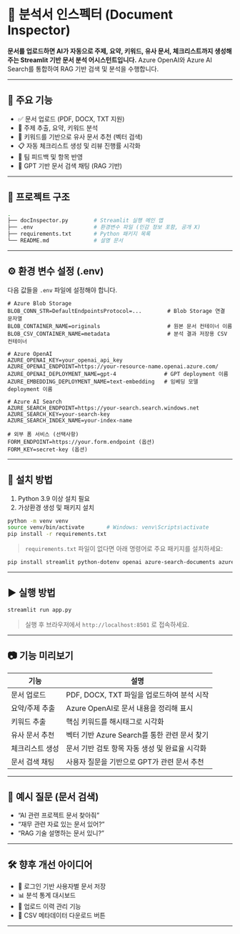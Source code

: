 # 📄 분석서 인스펙터 (Document Inspector)

**문서를 업로드하면 AI가 자동으로 주제, 요약, 키워드, 유사 문서, 체크리스트까지 생성해주는 Streamlit 기반 문서 분석 어시스턴트입니다.**
Azure OpenAI와 Azure AI Search를 통합하여 RAG 기반 검색 및 분석을 수행합니다.

---

## 🚀 주요 기능

* ✅ 문서 업로드 (PDF, DOCX, TXT 지원)
* 🔎 주제 추출, 요약, 키워드 분석
* 📎 키워드를 기반으로 유사 문서 추천 (벡터 검색)
* 📋 자동 체크리스트 생성 및 리뷰 진행률 시각화
* 💬 팀 피드백 및 항목 반영
* 🧠 GPT 기반 문서 검색 채팅 (RAG 기반)

---

## 📁 프로젝트 구조

```bash
.
├── docInspector.py        # Streamlit 실행 메인 앱
├── .env                   # 환경변수 파일 (민감 정보 포함, 공개 X)
├── requirements.txt       # Python 패키지 목록
└── README.md              # 설명 문서
```

---

## ⚙️ 환경 변수 설정 (.env)

다음 값들을 `.env` 파일에 설정해야 합니다.

```env
# Azure Blob Storage
BLOB_CONN_STR=DefaultEndpointsProtocol=...        # Blob Storage 연결 문자열
BLOB_CONTAINER_NAME=originals                     # 원본 문서 컨테이너 이름
BLOB_CSV_CONTAINER_NAME=metadata                  # 분석 결과 저장용 CSV 컨테이너

# Azure OpenAI
AZURE_OPENAI_KEY=your_openai_api_key
AZURE_OPENAI_ENDPOINT=https://your-resource-name.openai.azure.com/
AZURE_OPENAI_DEPLOYMENT_NAME=gpt-4               # GPT deployment 이름
AZURE_EMBEDDING_DEPLOYMENT_NAME=text-embedding   # 임베딩 모델 deployment 이름

# Azure AI Search
AZURE_SEARCH_ENDPOINT=https://your-search.search.windows.net
AZURE_SEARCH_KEY=your-search-key
AZURE_SEARCH_INDEX_NAME=your-index-name

# 외부 폼 서비스 (선택사항)
FORM_ENDPOINT=https://your.form.endpoint (옵션)
FORM_KEY=secret-key (옵션)
```

---

## 🧪 설치 방법

1. Python 3.9 이상 설치 필요
2. 가상환경 생성 및 패키지 설치

```bash
python -m venv venv
source venv/bin/activate       # Windows: venv\Scripts\activate
pip install -r requirements.txt
```

> `requirements.txt` 파일이 없다면 아래 명령어로 주요 패키지를 설치하세요:

```bash
pip install streamlit python-dotenv openai azure-search-documents azure-storage-blob PyPDF2 python-docx scikit-learn matplotlib streamlit-chat
```

---

## ▶ 실행 방법

```bash
streamlit run app.py
```

> 실행 후 브라우저에서 `http://localhost:8501` 로 접속하세요.

---

## 📷 기능 미리보기

| 기능       | 설명                              |
| -------- | ------------------------------- |
| 문서 업로드   | PDF, DOCX, TXT 파일을 업로드하여 분석 시작  |
| 요약/주제 추출 | Azure OpenAI로 문서 내용을 정리해 표시     |
| 키워드 추출   | 핵심 키워드를 해시태그로 시각화               |
| 유사 문서 추천 | 벡터 기반 Azure Search를 통한 관련 문서 찾기 |
| 체크리스트 생성 | 문서 기반 검토 항목 자동 생성 및 완료율 시각화     |
| 문서 검색 채팅 | 사용자 질문을 기반으로 GPT가 관련 문서 추천      |

---

## 💬 예시 질문 (문서 검색)

* “AI 관련 프로젝트 문서 찾아줘”
* “재무 관련 자료 있는 문서 있어?”
* “RAG 기술 설명하는 문서 있니?”

---

## 🛠️ 향후 개선 아이디어

* 🔐 로그인 기반 사용자별 문서 저장
* 📊 분석 통계 대시보드
* 📂 업로드 이력 관리 기능
* 🧾 CSV 메타데이터 다운로드 버튼

---